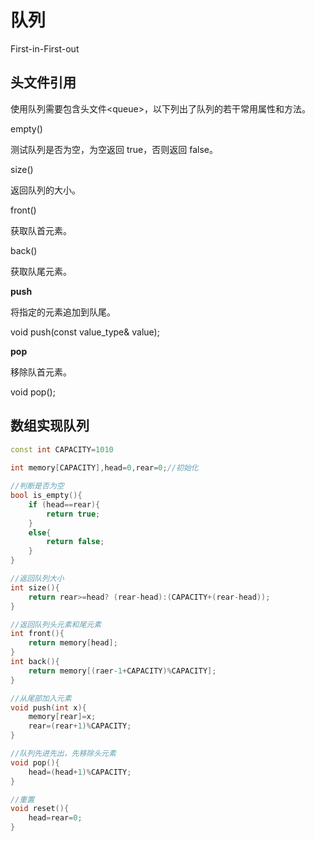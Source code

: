 # 队列

First-in-First-out

## 头文件引用

使用队列需要包含头文件\<queue\>，以下列出了队列的若干常用属性和方法。

empty() 

测试队列是否为空，为空返回 true，否则返回 false。

size() 

返回队列的大小。

front() 

获取队首元素。

back() 

获取队尾元素。

**push**

将指定的元素追加到队尾。

void push(const value_type& value);

**pop**

移除队首元素。

void pop();

## 数组实现队列

```c++
const int CAPACITY=1010
   
int memory[CAPACITY],head=0,rear=0;//初始化

//判断是否为空
bool is_empty(){
    if (head==rear){
        return true;
    }
    else{
        return false;
    }
}

//返回队列大小
int size(){
    return rear>=head? (rear-head):(CAPACITY+(rear-head));
}

//返回队列头元素和尾元素
int front(){
    return memory[head];
}
int back(){
    return memory[(raer-1+CAPACITY)%CAPACITY];
}

//从尾部加入元素
void push(int x){
    memory[rear]=x;
    rear=(rear+1)%CAPACITY;
}

//队列先进先出，先移除头元素
void pop(){
    head=(head+1)%CAPACITY;
}

//重置
void reset(){
    head=rear=0;
}
```

